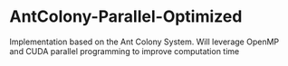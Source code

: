 # AntColony-Parallel-Optimized
Implementation based on the Ant Colony System. Will leverage OpenMP and CUDA parallel programming to improve computation time
